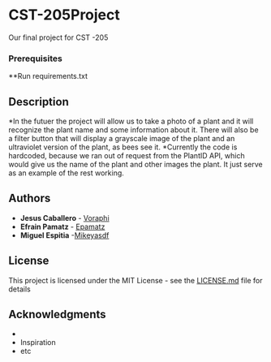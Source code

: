 # CST-205Project
Our final project for CST -205


### Prerequisites
**Run requirements.txt

## Description
*In the futuer the project  will allow us to take a photo of a plant and it will recognize the plant name and some information about it. There will also be a filter button that will display a grayscale image of the plant and an ultraviolet version of the plant, as bees see it.
*Currently the code is hardcoded, because we ran out of request from the PlantID API, which would give us the name of the plant and other images the plant. It just serve as an example of the rest working. 



 

## Authors

* **Jesus Caballero** - [Voraphi](https://github.com/voraphi)
* **Efrain Pamatz** - [Epamatz](https://github.com/EPamatz)
* **Miguel Espitia** -[Mikeyasdf](https://github.com/Mikeyasdf)


## License

This project is licensed under the MIT License - see the [LICENSE.md](LICENSE.md) file for details

## Acknowledgments

* 
* Inspiration
* etc
